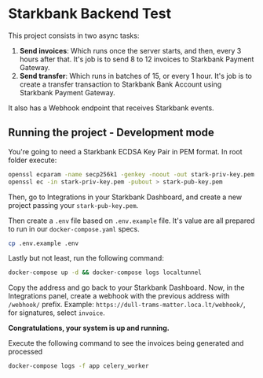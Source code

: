 # Starkbank Backend Test

This project consists in two async tasks:

1. **Send invoices**: Which runs once the server starts, and then, every 3 hours after that. It's job is to send 8 to 12 invoices to Starkbank Payment Gateway.
2. **Send transfer**: Which runs in batches of 15, or every 1 hour. It's job is to create a transfer transaction to Starkbank Bank Account using Starkbank Payment Gateway.

It also has a Webhook endpoint that receives Starkbank events.

## Running the project - Development mode

You're going to need a Starkbank ECDSA Key Pair in PEM format. In root folder execute:

```bash
openssl ecparam -name secp256k1 -genkey -noout -out stark-priv-key.pem
openssl ec -in stark-priv-key.pem -pubout > stark-pub-key.pem
```

Then, go to Integrations in your Starkbank Dashboard, and create a new project passing your `stark-pub-key.pem`.

Then create a `.env` file based on `.env.example` file. It's value are all prepared to run in our `docker-compose.yaml` specs.

```bash
cp .env.example .env
```

Lastly but not least, run the following command:

```bash
docker-compose up -d && docker-compose logs localtunnel
```

Copy the address and go back to your Starkbank Dashboard. Now, in the Integrations panel, create a webhook with the previous address with `/webhook/` prefix. Example:
`https://dull-trams-matter.loca.lt/webhook/`, for signatures, select `invoice`.

**Congratulations, your system is up and running.**

Execute the following command to see the invoices being generated and processed

```bash
docker-compose logs -f app celery_worker
```
